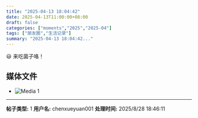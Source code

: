 ```yaml
---
title: "2025-04-13 18:04:42"
date: 2025-04-13T11:00:00+08:00
draft: false
categories: ["moments","2025","2025-04"]
tags: ["朋友圈","生活记录"]
summary: "2025-04-13 18:04:42..."
---
```


😃 来吃菌子咯！

## 媒体文件

- ![Media 1](/Moments/photos/2025-04-13/202504131804420.jpg)

---

**帖子类型:** 1
**用户名:** chenxueyuan001
**处理时间:** 2025/8/28 18:46:11